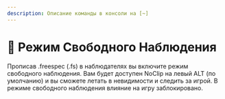 ```yaml
---
description: Описание команды в консоли на [~]
---
```


# 👀 Режим Свободного Наблюдения

Прописав .freespec (.fs) в наблюдателях вы включите режим свободного наблюдения. Вам будет доступен NoClip на левый ALT (по умолчанию) и вы сможете летать в невидимости и следить за игрой. В режиме свободного наблюдения влияние на игру заблокировано.

[\
](https://zona-228-ru.gitbook.io/edryon-baton/kniga-plaginov/mekhaniki-servera/boegolovka-omega)
